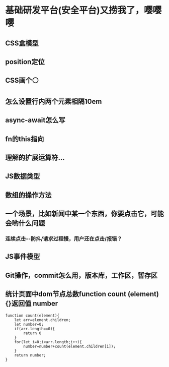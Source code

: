 # 基础研发平台(安全平台)又捞我了，嘤嘤嘤  
## CSS盒模型  
## position定位  
## CSS画个⚪  
## 怎么设置行内两个元素相隔10em    
## async-await怎么写   
## fn的this指向
## 理解的扩展运算符...  
## JS数据类型  
## 数组的操作方法  
## 一个场景，比如新闻中某一个东西，你要点击它，可能会哟什么问题
### 连续点击--防抖/请求过程慢，用户还在点击/报错？
## JS事件模型  
## Git操作，commit怎么用，版本库，工作区，暂存区
## 统计页面中dom节点总数function count (element) {}返回值 number
```
function count(element){
    let arr=element.children;
    let number=0;
    if(arr.length==0){
        return 0
    }
    for(let i=0;i<arr.length;i++){
        number=number+count(element.children[i]);
    }
    return number;
}
```
